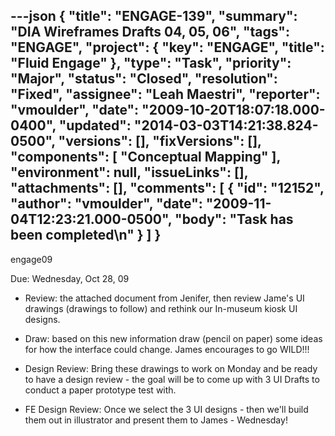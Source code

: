 ---json
{
  "title": "ENGAGE-139",
  "summary": "DIA Wireframes Drafts 04, 05, 06",
  "tags": "ENGAGE",
  "project": {
    "key": "ENGAGE",
    "title": "Fluid Engage"
  },
  "type": "Task",
  "priority": "Major",
  "status": "Closed",
  "resolution": "Fixed",
  "assignee": "Leah Maestri",
  "reporter": "vmoulder",
  "date": "2009-10-20T18:07:18.000-0400",
  "updated": "2014-03-03T14:21:38.824-0500",
  "versions": [],
  "fixVersions": [],
  "components": [
    "Conceptual Mapping"
  ],
  "environment": null,
  "issueLinks": [],
  "attachments": [],
  "comments": [
    {
      "id": "12152",
      "author": "vmoulder",
      "date": "2009-11-04T12:23:21.000-0500",
      "body": "Task has been completed\n"
    }
  ]
}
---
engage09

Due: Wednesday, Oct 28, 09

* Review: the attached document from Jenifer, then review Jame's UI drawings (drawings to follow) and rethink our In-museum kiosk UI designs.&#x20;

- Draw: based on this new information draw (pencil on paper) some ideas for how the interface could change. James encourages to go WILD!!!&#x20;

* Design Review: Bring these drawings to work on Monday and be ready to have a design review - the goal will be to come up with 3 UI Drafts  to conduct a paper prototype test with.

- FE Design Review: Once we select the 3 UI designs - then we'll build them out in illustrator and present them to James - Wednesday!

        